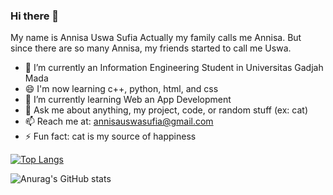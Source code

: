 ### Hi there 👋

My name is Annisa Uswa Sufia
Actually my family calls me Annisa. But since there are so many Annisa, my friends started to call me Uswa.

- 🔭 I’m currently an Information Engineering Student in Universitas Gadjah Mada
- 😄 I'm now learning c++, python, html, and css
- 🌱 I’m currently learning Web an App Development
- 💬 Ask me about anything, my project, code, or random stuff (ex: cat)
- 📫 Reach me at: annisauswasufia@gmail.com
- ⚡ Fun fact: cat is my source of happiness

[![Top Langs](https://github-readme-stats.vercel.app/api/top-langs/?username=annisasufy&layout=compact&theme=omni)](https://github.com/anuraghazra/github-readme-stats)

![Anurag's GitHub stats](https://github-readme-stats.vercel.app/api?username=annisasufy&show_icons=true&count_private=true&theme=omni)
